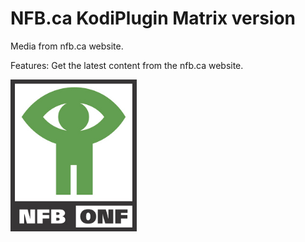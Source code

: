 # NFB.ca KodiPlugin Matrix version
Media from nfb.ca website.

Features:
Get the latest content from the nfb.ca website.

<img src="resources/icon.png" width="40%">